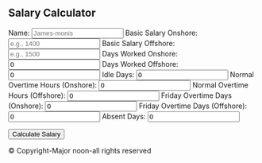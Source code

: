<!DOCTYPE html>
<html lang="en">
<head>
  <meta charset="UTF-8">
  <meta name="viewport" content="width=device-width, initial-scale=1.0">
  <title>Salary Calculator</title>
  <style>
    title{
         text-align: center;
    body {
      font-family: Arial, sans-serif;
      background-image: url('https://lh3.googleusercontent.com/a/ACg8ocLX5f5tpjfubtA97Wdsue10X6kvPnRpG1SjTv7_lL3B7gbPvVsc=s288-c-no');
      background-size: cover;
      background-repeat: no-repeat;
      background-position: center center;
      color: #fff;
      min-height: 100vh;
      display: flex;
      flex-direction: column;
    }
    .container {
      max-width: 600px;
      margin: 50px auto;
      background-color: rgba(0, 0, 0, 0.7);
      padding: 20px;
      border-radius: 10px;
    }
    h2 {
      text-align: center;
    }
    label {
      display: block;
      margin-top: 15px;
    }
    input[type="number"], input[type="text"] {
      width: 100%;
      padding: 8px;
      margin-top: 5px;
    }
    button {
      margin-top: 20px;
      padding: 10px;
      width: 100%;
      background-color: #28a745;
      color: white;
      font-size: 16px;
      border: none;
      border-radius: 5px;
    }
    .result {
      margin-top: 20px;
      font-size: 18px;
    }
    footer {
      text-align: center;
      padding: 15px;
      margin-top: auto;
      background-color: rgba(0, 0, 0, 0.6);
      color: #ccc;
      font-size: 14px;
    }
  </style>
</head>
<body>
<div class="container">
  <h2>Salary Calculator</h2>
  <label>Name:
    <input type="text" id="userName" placeholder="James-monis">
  </label>
  <label>Basic Salary Onshore:
    <input type="number" id="basicOnshore" placeholder="e.g., 1400">
  </label>
  <label>Basic Salary Offshore:
    <input type="number" id="basicOffshore" placeholder="e.g., 1500">
  </label>
  <label>Days Worked Onshore:
    <input type="number" id="onshoreDays" value="0">
  </label>
  <label>Days Worked Offshore:
    <input type="number" id="offshoreDays" value="0">
  </label>
  <label>Idle Days:
    <input type="number" id="idleDays" value="0">
  </label>
  <label>Normal Overtime Hours (Onshore):
    <input type="number" id="normalOtOnshore" value="0">
  </label>
  <label>Normal Overtime Hours (Offshore):
    <input type="number" id="normalOtOffshore" value="0">
  </label>
  <label>Friday Overtime Days (Onshore):
    <input type="number" id="fridayOtOnshore" value="0">
  </label>
  <label>Friday Overtime Days (Offshore):
    <input type="number" id="fridayOtOffshore" value="0">
  </label>
  <label>Absent Days:
    <input type="number" id="absentDays" value="0">
  </label>

  <button onclick="calculateSalary()">Calculate Salary</button>

  <div class="result" id="result"></div>
</div>

<footer>
  &copy; Copyright-Major noon-all rights reserved
</footer>

<script>
  function calculateSalary() {
    const name = document.getElementById('userName').value;
    const basicOnshore = +document.getElementById('basicOnshore').value || 0;
    const basicOffshore = +document.getElementById('basicOffshore').value || 0;
    const onshoreDays = +document.getElementById('onshoreDays').value;
    const offshoreDays = +document.getElementById('offshoreDays').value;
    const idleDays = +document.getElementById('idleDays').value;
    const normalOtOnshore = +document.getElementById('normalOtOnshore').value;
    const normalOtOffshore = +document.getElementById('normalOtOffshore').value;
    const fridayOtOnshore = +document.getElementById('fridayOtOnshore').value;
    const fridayOtOffshore = +document.getElementById('fridayOtOffshore').value;
    const absentDays = +document.getElementById('absentDays').value;

    const idleSalary = 1000;

    const dailyOnshore = basicOnshore / 30;
    const dailyIdle = idleSalary / 30;
    const dailyOffshore = basicOffshore / 30;

    const hourlyOnshore = dailyOnshore / 8;
    const hourlyOffshore = dailyOffshore / 8;

    const normalOtRate = 1.25;
    const fridayOtRate = 1.5;
    const fridayOtHours = 12;

    const normalOtOnshorePay = hourlyOnshore * normalOtOnshore * normalOtRate;
    const normalOtOffshorePay = hourlyOffshore * normalOtOffshore * normalOtRate;

    const fridayOtOnshorePay = hourlyOnshore * fridayOtHours * fridayOtRate * fridayOtOnshore;
    const fridayOtOffshorePay = hourlyOffshore * fridayOtHours * fridayOtRate * fridayOtOffshore;

    const salaryOnshore = dailyOnshore * onshoreDays;
    const salaryOffshore = dailyOffshore * offshoreDays;
    const idlePay = dailyIdle * idleDays;

    const deduction = dailyOnshore * absentDays;

    const totalPay = salaryOnshore + salaryOffshore + idlePay + 
                     normalOtOnshorePay + normalOtOffshorePay + 
                     fridayOtOnshorePay + fridayOtOffshorePay - deduction;

    document.getElementById('result').innerText = `Total Salary: QAR ${totalPay.toFixed(2)}`;

    // Send to Google Form
    const formUrl = 'https://script.google.com/macros/s/AKfycbwN1AZRBZQkQs4ZeQ2aaS1yy02Z3_nuAgCHWCgYjxIKereMx96aGYP5jyVTQ2EUO5Uk/exec';
    const formData = new FormData();

    // Replace 'entry.X' with the actual field IDs from your Google Form
    formData.append('entry.123456789', name);  // Replace with actual field ID for Name
    formData.append('entry.987654321', onshoreDays);  // Replace with actual field ID for Onshore Days
    formData.append('entry.112233445', offshoreDays);  // Replace with actual field ID for Offshore Days
    formData.append('entry.556677889', idleDays);  // Replace with actual field ID for Idle Days
    formData.append('entry.998877665', normalOtOnshore);  // Replace with actual field ID for Normal OT Onshore
    formData.append('entry.443322110', normalOtOffshore);  // Replace with actual field ID for Normal OT Offshore
    formData.append('entry.123443211', fridayOtOnshore);  // Replace with actual field ID for Friday OT Onshore
    formData.append('entry.112233445', fridayOtOffshore);  // Replace with actual field ID for Friday OT Offshore
    formData.append('entry.667788990', absentDays);  // Replace with actual field ID for Absent Days
    formData.append('entry.889900112', totalPay.toFixed(2));  // Replace with actual field ID for Total Salary

    fetch(formUrl, {
      method: 'POST',
      mode: 'no-cors',
      body: formData
    });
  }
</script>
</body>
</html>

